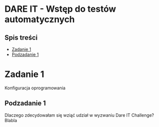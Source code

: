 # DARE IT - Wstęp do testów automatycznych
## Spis treści
* [Zadanie 1](#zadanie-1)
* [Podzadanie 1](#podzadanie-1)
# Zadanie 1 
Konfiguracja oprogramowania
## Podzadanie 1
Dlaczego zdecydowałam się wziąć udział w wyzwaniu Dare IT Challenge?
Blabla

